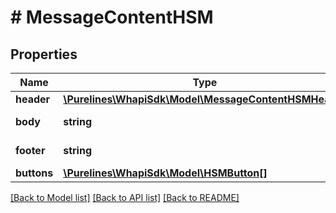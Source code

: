 # # MessageContentHSM

## Properties

Name | Type | Description | Notes
------------ | ------------- | ------------- | -------------
**header** | [**\Purelines\WhapiSdk\Model\MessageContentHSMHeader**](MessageContentHSMHeader.md) |  | [optional]
**body** | **string** | Message text | [optional]
**footer** | **string** | Message footer | [optional]
**buttons** | [**\Purelines\WhapiSdk\Model\HSMButton[]**](HSMButton.md) | Buttons | [optional]

[[Back to Model list]](../../README.md#models) [[Back to API list]](../../README.md#endpoints) [[Back to README]](../../README.md)
